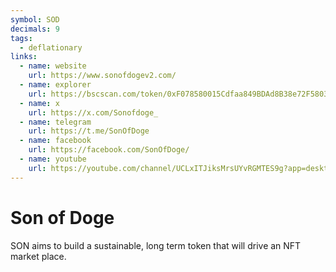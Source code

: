 ```yaml
---
symbol: SOD
decimals: 9
tags:
  - deflationary
links:
  - name: website
    url: https://www.sonofdogev2.com/
  - name: explorer
    url: https://bscscan.com/token/0xF078580015Cdfaa849BDAd8B38e72F5803C316c4
  - name: x
    url: https://x.com/Sonofdoge_
  - name: telegram
    url: https://t.me/SonOfDoge
  - name: facebook
    url: https://facebook.com/SonOfDoge/
  - name: youtube
    url: https://youtube.com/channel/UCLxITJiksMrsUYvRGMTES9g?app=desktop
---
```


# Son of Doge

SON aims to build a sustainable, long term token that will drive an NFT market place.
